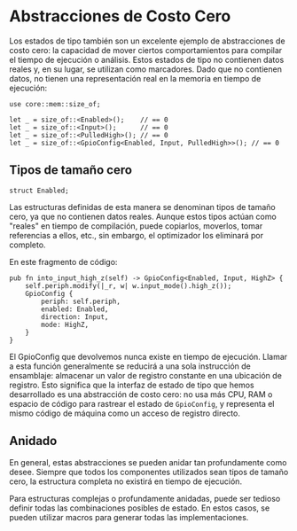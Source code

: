 # Abstracciones de Costo Cero

Los estados de tipo también son un excelente ejemplo de abstracciones de costo cero: la capacidad de mover ciertos comportamientos para compilar el tiempo de ejecución o análisis. Estos estados de tipo no contienen datos reales y, en su lugar, se utilizan como marcadores. Dado que no contienen datos, no tienen una representación real en la memoria en tiempo de ejecución:

```rust,ignore
use core::mem::size_of;

let _ = size_of::<Enabled>();    // == 0
let _ = size_of::<Input>();      // == 0
let _ = size_of::<PulledHigh>(); // == 0
let _ = size_of::<GpioConfig<Enabled, Input, PulledHigh>>(); // == 0
```

## Tipos de tamaño cero

```rust,ignore
struct Enabled;
```

Las estructuras definidas de esta manera se denominan tipos de tamaño cero, ya que no contienen datos reales. Aunque estos tipos actúan como "reales" en tiempo de compilación, puede copiarlos, moverlos, tomar referencias a ellos, etc., sin embargo, el optimizador los eliminará por completo.

En este fragmento de código:

```rust,ignore
pub fn into_input_high_z(self) -> GpioConfig<Enabled, Input, HighZ> {
    self.periph.modify(|_r, w| w.input_mode().high_z());
    GpioConfig {
        periph: self.periph,
        enabled: Enabled,
        direction: Input,
        mode: HighZ,
    }
}
```

El GpioConfig que devolvemos nunca existe en tiempo de ejecución. Llamar a esta función generalmente se reducirá a una sola instrucción de ensamblaje: almacenar un valor de registro constante en una ubicación de registro. Esto significa que la interfaz de estado de tipo que hemos desarrollado es una abstracción de costo cero: no usa más CPU, RAM o espacio de código para rastrear el estado de `GpioConfig`, y representa el mismo código de máquina como un acceso de registro directo.

## Anidado

En general, estas abstracciones se pueden anidar tan profundamente como desee. Siempre que todos los componentes utilizados sean tipos de tamaño cero, la estructura completa no existirá en tiempo de ejecución.

Para estructuras complejas o profundamente anidadas, puede ser tedioso definir todas las combinaciones posibles de estado. En estos casos, se pueden utilizar macros para generar todas las implementaciones.

